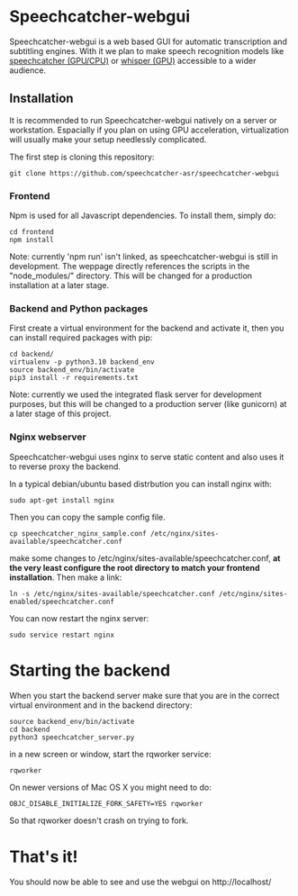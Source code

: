 # Speechcatcher-webgui

Speechcatcher-webgui is a web based GUI for automatic transcription and subtitling engines. With it we plan to make speech recognition models like <a href="https://github.com/speechcatcher-asr/speechcatcher">speechcatcher (GPU/CPU)</a> or <a href="https://github.com/openai/whisper">whisper (GPU)</a> accessible to a wider audience. 

## Installation

It is recommended to run Speechcatcher-webgui natively on a server or workstation. Espacially if you plan on using GPU acceleration, virtualization will usually make your setup needlessly complicated.  

The first step is cloning this repository:

```
git clone https://github.com/speechcatcher-asr/speechcatcher-webgui
```

### Frontend

Npm is used for all Javascript dependencies. To install them, simply do:

```
cd frontend
npm install
```

Note: currently 'npm run' isn't linked, as speechcatcher-webgui is still in development. The weppage directly references the scripts in the "node\_modules/" directory. This will be changed for a production installation at a later stage.

### Backend and Python packages

First create a virtual environment for the backend and activate it, then you can install required packages with pip:

```
cd backend/
virtualenv -p python3.10 backend_env
source backend_env/bin/activate
pip3 install -r requirements.txt
```

Note: currently we used the integrated flask server for development purposes, but this will be changed to a production server (like gunicorn) at a later stage of this project.

### Nginx webserver

Speechcatcher-webgui uses nginx to serve static content and also uses it to reverse proxy the backend. 

In a typical debian/ubuntu based distrbution you can install nginx with:

```
sudo apt-get install nginx
``` 

Then you can copy the sample config file.

```
cp speechcatcher_nginx_sample.conf /etc/nginx/sites-available/speechcatcher.conf
```

make some changes to /etc/nginx/sites-available/speechcatcher.conf, **at the very least configure the root directory to match your frontend installation**. Then make a link:

```
ln -s /etc/nginx/sites-available/speechcatcher.conf /etc/nginx/sites-enabled/speechcatcher.conf
``` 

You can now restart the nginx server:

```
sudo service restart nginx
```

# Starting the backend

When you start the backend server make sure that you are in the correct virtual environment and in the backend directory:

```
source backend_env/bin/activate
cd backend
python3 speechcatcher_server.py
```

in a new screen or window, start the rqworker service:

```
rqworker
```

On newer versions of Mac OS X you might need to do: 

```
OBJC_DISABLE_INITIALIZE_FORK_SAFETY=YES rqworker
```

So that rqworker doesn't crash on trying to fork.

# That's it!

You should now be able to see and use the webgui on http://localhost/
